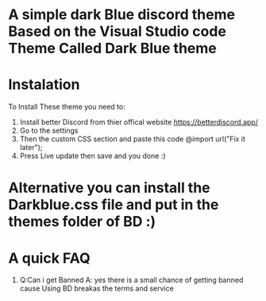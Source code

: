 # A simple dark Blue discord theme Based on the Visual Studio code Theme Called Dark Blue theme

# Instalation
To Install These theme you need to:
1. Install better Discord from thier offical website https://betterdiscord.app/
2. Go to the settings
3. Then the custom CSS section and paste this code @import url("Fix it later");
4. Press Live update then save and you done :) 

# Alternative you can install the Darkblue.css file and put in the themes folder of BD :)

# A quick FAQ 
1. Q:Can i get Banned A: yes there is a small chance of getting banned cause Using BD breakas the terms and service
